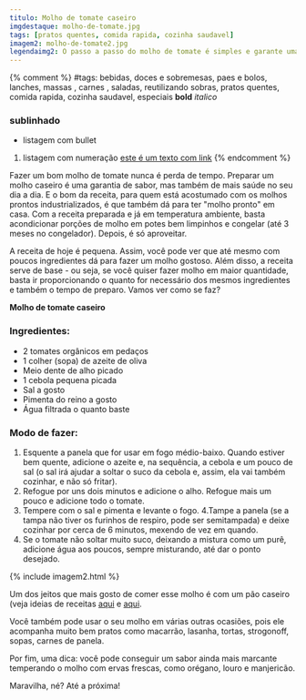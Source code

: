 ```yaml
---
titulo: Molho de tomate caseiro
imgdestaque: molho-de-tomate.jpg
tags: [pratos quentes, comida rapida, cozinha saudavel]
imagem2: molho-de-tomate2.jpg
legendaimg2: O passo a passo do molho de tomate é simples e garante uma receita excelente. 
---
```

{% comment %}
#tags: bebidas, doces e sobremesas, paes e bolos, lanches, massas , carnes , saladas, reutilizando sobras, pratos quentes, comida rapida, cozinha saudavel, especiais
**bold**
*italico*
### sublinhado
* listagem com bullet
1. listagem com numeração
[este é um texto com link](https://www.enderecodolink.com)
{% endcomment %}

Fazer um bom molho de tomate nunca é perda de tempo. Preparar um molho caseiro é uma garantia de sabor, mas também de mais saúde no seu dia a dia. E o bom da receita, para quem está acostumado com os molhos prontos industrializados, é que também dá para ter "molho pronto" em casa. Com a receita preparada e já em temperatura ambiente, basta acondicionar porções de molho em potes bem limpinhos e congelar (até 3 meses no congelador). Depois, é só aproveitar. 

A receita de hoje é pequena. Assim, você pode ver que até mesmo com poucos ingredientes dá para fazer um molho gostoso. Além disso, a receita serve de base - ou seja, se você quiser fazer molho em maior quantidade, basta ir proporcionando o quanto for necessário dos mesmos ingredientes e também o tempo de preparo. Vamos ver como se faz?


**Molho de tomate caseiro** 

### Ingredientes:

* 2 tomates orgânicos em pedaços
* 1 colher (sopa) de azeite de oliva
* Meio dente de alho picado
* 1 cebola pequena picada 
* Sal a gosto
* Pimenta do reino a gosto
* Água filtrada o quanto baste

### Modo de fazer: 
1. Esquente a panela que for usar em fogo médio-baixo. Quando estiver bem quente, adicione o azeite e, na sequência, a cebola e um pouco de sal (o sal irá ajudar a soltar o suco da cebola e, assim, ela vai também cozinhar, e não só fritar). 
2. Refogue por uns dois minutos e adicione o alho. Refogue mais um pouco e adicione todo o tomate. 
3. Tempere com o sal e pimenta e levante o fogo. 
4.Tampe a panela (se a tampa não tiver os furinhos de respiro, pode ser semitampada) e deixe cozinhar por cerca de 6 minutos, mexendo de vez em quando. 
5. Se o tomate não soltar muito suco, deixando a mistura como um purê, adicione água aos poucos, sempre misturando, até dar o ponto desejado. 

{% include imagem2.html %}

Um dos jeitos que mais gosto de comer esse molho é com um pão caseiro (veja ideias de receitas [aqui](http://paneladepau.com.br/pao-integral-pratico) e [aqui](http://paneladepau.com.br/paozinho-recheado). 

Você também pode usar o seu molho em várias outras ocasiões, pois ele acompanha muito bem pratos como macarrão, lasanha, tortas, strogonoff, sopas, carnes de panela. 

Por fim, uma dica: você pode conseguir um sabor ainda mais marcante temperando o molho com ervas frescas, como orégano, louro e manjericão. 

Maravilha, né?
Até a próxima!